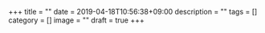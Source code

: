 +++
title = ""
date = 2019-04-18T10:56:38+09:00
description = ""
tags = []
category = []
image = ""
draft = true
+++
